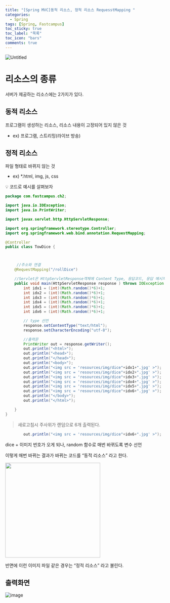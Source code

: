 ```yaml
---
title: "[Spring MVC]동적 리소스, 정적 리소스 RequesstMapping "
categories:
  - Spring
tags: [Spring, Fastcampus]
toc_sticky: true
toc_label: "목록"
toc_icon: "bars"
comments: true
---
```


![Untitled](https://tecoble.techcourse.co.kr/static/f11e41fcb46e962e898e8816ba02d5f5/6050d/spring.png)

# 리소스의 종류

서버가 제공하는 리소스에는 2가지가 있다.

## 동적 리소스

프로그램이 생성하는 리소스, 리소스 내용이 고정되어 있지 않은 것

- ex) 프로그램, 스트리밍(라이브 방송)

## 정적 리소스

파일 형태로 바뀌지 않는 것

- ex) \*.html, img, js, css

💡 코드로 예시를 살펴보자

```java
package com.fastcampus.ch2;

import java.io.IOException;
import java.io.PrintWriter;

import javax.servlet.http.HttpServletResponse;

import org.springframework.stereotype.Controller;
import org.springframework.web.bind.annotation.RequestMapping;

@Controller
public class TowDice {



	 //주소와 연결
	@RequestMapping("/rollDice")

	//Servlet은 HttpServletResponse객체에 Content Type, 응답코드, 응답 메시지등을 담아서 전송함
	public void main(HttpServletResponse response ) throws IOException {
		int idx1 = (int)(Math.random()*6)+1;
		int idx2 = (int)(Math.random()*6)+1;
		int idx3 = (int)(Math.random()*6)+1;
		int idx4 = (int)(Math.random()*6)+1;
		int idx5 = (int)(Math.random()*6)+1;
		int idx6 = (int)(Math.random()*6)+1;

		// type 선언
		response.setContentType("text/html");
		response.setCharacterEncoding("utf-8");

		//출력문
		PrintWriter out = response.getWriter();
		out.println("<html>");
		out.println("<head>");
		out.println("</head>");
		out.println("<body>");
		out.println("<img src = 'resources/img/dice"+idx1+".jpg' >");
		out.println("<img src = 'resources/img/dice"+idx2+".jpg' >");
		out.println("<img src = 'resources/img/dice"+idx3+".jpg' >");
		out.println("<img src = 'resources/img/dice"+idx4+".jpg' >");
		out.println("<img src = 'resources/img/dice"+idx5+".jpg' >");
		out.println("<img src = 'resources/img/dice"+idx6+".jpg' >");
		out.println("</body>");
		out.println("</html>");

	}
}
```

> 새로고침시 주사위가 랜덤으로 6개 출력된다.

```java
		out.println("<img src = 'resources/img/dice"+idx6+".jpg' >");
```

dice + 이미지 번호가 오게 되나, random 함수로 매번 바뀌도록 변수 선언

이렇게 매번 바뀌는 결과가 바뀌는 코드를 “동적 리소스” 라고 한다.

<img src="https://github.com/solfany/solfany.github.io/assets/123814718/a68f5c97-5416-41d8-b132-74e5e47879a1" width="300px"></img><br/>

반면에 이런 이미지 파일 같은 경우는 “정적 리소스” 라고 불린다.

## 출력화면

![image](https://github.com/solfany/solfany.github.io/assets/123814718/d53353f5-2017-4c97-9d67-fbcf514c1a81)
